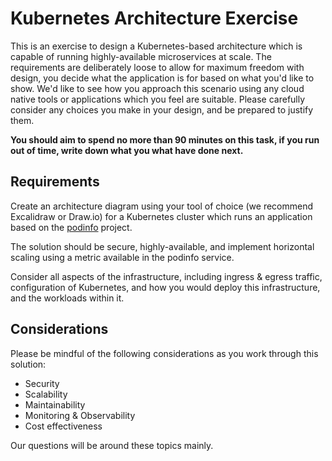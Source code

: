 # Kubernetes Architecture Exercise

This is an exercise to design a Kubernetes-based architecture which is capable of running highly-available microservices at scale. The requirements are deliberately loose to allow for maximum freedom with design, you decide what the application is for based on what you'd like to show. We'd like to see how you approach this scenario using any cloud native tools or applications which you feel are suitable. Please carefully consider any choices you make in your design, and be prepared to justify them.

**You should aim to spend no more than 90 minutes on this task, if you run out of time, write down what you what have done next.**

## Requirements

Create an architecture diagram using your tool of choice (we recommend Excalidraw or Draw.io) for a Kubernetes cluster which runs an application based on the [podinfo](https://github.com/stefanprodan/podinfo) project.

The solution should be secure, highly-available, and implement horizontal scaling using a metric available in the podinfo service.

Consider all aspects of the infrastructure, including ingress & egress traffic, configuration of Kubernetes, and how you would deploy this infrastructure, and the workloads within it.

## Considerations

Please be mindful of the following considerations as you work through this solution:

- Security
- Scalability
- Maintainability
- Monitoring & Observability
- Cost effectiveness

Our questions will be around these topics mainly.
